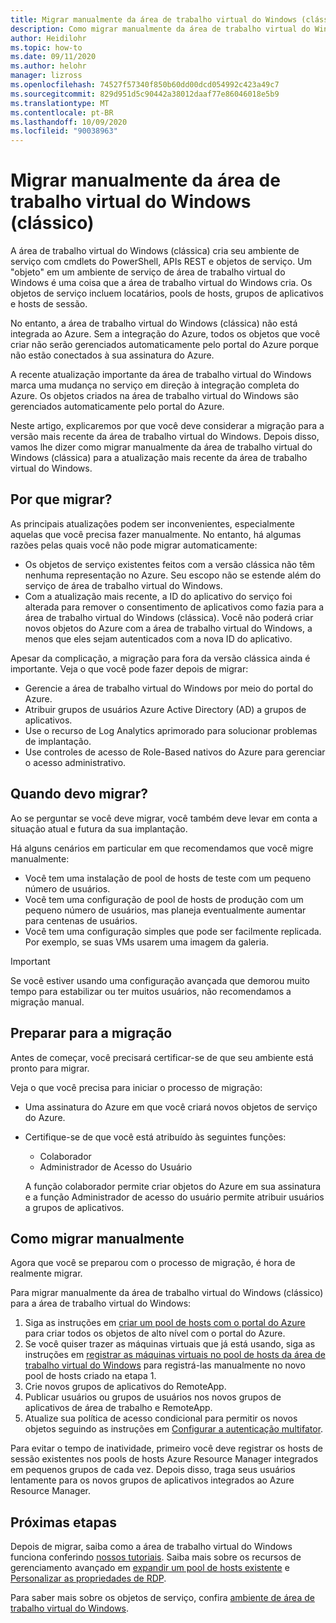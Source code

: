 ```yaml
---
title: Migrar manualmente da área de trabalho virtual do Windows (clássico)-Azure
description: Como migrar manualmente da área de trabalho virtual do Windows (clássica) para a área de trabalho virtual do Windows.
author: Heidilohr
ms.topic: how-to
ms.date: 09/11/2020
ms.author: helohr
manager: lizross
ms.openlocfilehash: 74527f57340f850b60dd00dcd054992c423a49c7
ms.sourcegitcommit: 829d951d5c90442a38012daaf77e86046018e5b9
ms.translationtype: MT
ms.contentlocale: pt-BR
ms.lasthandoff: 10/09/2020
ms.locfileid: "90038963"
---
```

# <a name="migrate-manually-from-windows-virtual-desktop-classic"></a>Migrar manualmente da área de trabalho virtual do Windows (clássico)

A área de trabalho virtual do Windows (clássica) cria seu ambiente de serviço com cmdlets do PowerShell, APIs REST e objetos de serviço. Um "objeto" em um ambiente de serviço de área de trabalho virtual do Windows é uma coisa que a área de trabalho virtual do Windows cria. Os objetos de serviço incluem locatários, pools de hosts, grupos de aplicativos e hosts de sessão.

No entanto, a área de trabalho virtual do Windows (clássica) não está integrada ao Azure. Sem a integração do Azure, todos os objetos que você criar não serão gerenciados automaticamente pelo portal do Azure porque não estão conectados à sua assinatura do Azure.

A recente atualização importante da área de trabalho virtual do Windows marca uma mudança no serviço em direção à integração completa do Azure. Os objetos criados na área de trabalho virtual do Windows são gerenciados automaticamente pelo portal do Azure.

Neste artigo, explicaremos por que você deve considerar a migração para a versão mais recente da área de trabalho virtual do Windows. Depois disso, vamos lhe dizer como migrar manualmente da área de trabalho virtual do Windows (clássica) para a atualização mais recente da área de trabalho virtual do Windows.

## <a name="why-migrate"></a>Por que migrar?

As principais atualizações podem ser inconvenientes, especialmente aquelas que você precisa fazer manualmente. No entanto, há algumas razões pelas quais você não pode migrar automaticamente:

- Os objetos de serviço existentes feitos com a versão clássica não têm nenhuma representação no Azure. Seu escopo não se estende além do serviço de área de trabalho virtual do Windows.
- Com a atualização mais recente, a ID do aplicativo do serviço foi alterada para remover o consentimento de aplicativos como fazia para a área de trabalho virtual do Windows (clássica). Você não poderá criar novos objetos do Azure com a área de trabalho virtual do Windows, a menos que eles sejam autenticados com a nova ID do aplicativo.

Apesar da complicação, a migração para fora da versão clássica ainda é importante. Veja o que você pode fazer depois de migrar:

- Gerencie a área de trabalho virtual do Windows por meio do portal do Azure.
- Atribuir grupos de usuários Azure Active Directory (AD) a grupos de aplicativos.
- Use o recurso de Log Analytics aprimorado para solucionar problemas de implantação.
- Use controles de acesso de Role-Based nativos do Azure para gerenciar o acesso administrativo.

## <a name="when-should-i-migrate"></a>Quando devo migrar?

Ao se perguntar se você deve migrar, você também deve levar em conta a situação atual e futura da sua implantação.

Há alguns cenários em particular em que recomendamos que você migre manualmente:

- Você tem uma instalação de pool de hosts de teste com um pequeno número de usuários.
- Você tem uma configuração de pool de hosts de produção com um pequeno número de usuários, mas planeja eventualmente aumentar para centenas de usuários.
- Você tem uma configuração simples que pode ser facilmente replicada. Por exemplo, se suas VMs usarem uma imagem da galeria.

> [!IMPORTANT]
> Se você estiver usando uma configuração avançada que demorou muito tempo para estabilizar ou ter muitos usuários, não recomendamos a migração manual.

## <a name="prepare-for-migration"></a>Preparar para a migração

Antes de começar, você precisará certificar-se de que seu ambiente está pronto para migrar.

Veja o que você precisa para iniciar o processo de migração:

- Uma assinatura do Azure em que você criará novos objetos de serviço do Azure.
- Certifique-se de que você está atribuído às seguintes funções:
    
    - Colaborador
    - Administrador de Acesso do Usuário
    
    A função colaborador permite criar objetos do Azure em sua assinatura e a função Administrador de acesso do usuário permite atribuir usuários a grupos de aplicativos.

## <a name="how-to-migrate-manually"></a>Como migrar manualmente

Agora que você se preparou com o processo de migração, é hora de realmente migrar.

Para migrar manualmente da área de trabalho virtual do Windows (clássico) para a área de trabalho virtual do Windows:

1. Siga as instruções em [criar um pool de hosts com o portal do Azure](create-host-pools-azure-marketplace.md) para criar todos os objetos de alto nível com o portal do Azure.
2. Se você quiser trazer as máquinas virtuais que já está usando, siga as instruções em [registrar as máquinas virtuais no pool de hosts da área de trabalho virtual do Windows](create-host-pools-powershell.md#register-the-virtual-machines-to-the-windows-virtual-desktop-host-pool) para registrá-las manualmente no novo pool de hosts criado na etapa 1.
3. Crie novos grupos de aplicativos do RemoteApp.
4. Publicar usuários ou grupos de usuários nos novos grupos de aplicativos de área de trabalho e RemoteApp.
5. Atualize sua política de acesso condicional para permitir os novos objetos seguindo as instruções em [Configurar a autenticação multifator](set-up-mfa.md).

Para evitar o tempo de inatividade, primeiro você deve registrar os hosts de sessão existentes nos pools de hosts Azure Resource Manager integrados em pequenos grupos de cada vez. Depois disso, traga seus usuários lentamente para os novos grupos de aplicativos integrados ao Azure Resource Manager.

## <a name="next-steps"></a>Próximas etapas

Depois de migrar, saiba como a área de trabalho virtual do Windows funciona conferindo [nossos tutoriais](create-host-pools-azure-marketplace.md). Saiba mais sobre os recursos de gerenciamento avançado em [expandir um pool de hosts existente](expand-existing-host-pool.md) e [Personalizar as propriedades de RDP](customize-rdp-properties.md).

Para saber mais sobre os objetos de serviço, confira [ambiente de área de trabalho virtual do Windows](environment-setup.md).
